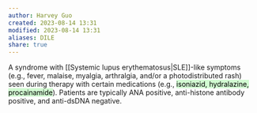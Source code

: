 ```yaml
---
author: Harvey Guo
created: 2023-08-14 13:31
modified: 2023-08-14 13:31
aliases: DILE
share: true
---
```

A syndrome with [[Systemic lupus erythematosus|SLE]]-like symptoms (e.g., fever, malaise, myalgia, arthralgia, and/or a photodistributed rash) seen during therapy with certain medications (e.g., <mark style="background: #BBFABBA6;">isoniazid, hydralazine, procainamide</mark>). Patients are typically ANA positive, anti-histone antibody positive, and anti-dsDNA negative.